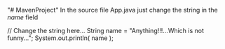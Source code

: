 "# MavenProject" 
In the source file App.java
just change the string in the *name* field

// Change the string here...
String name = "Anything!!!...Which is not funny...";
System.out.println( name );

